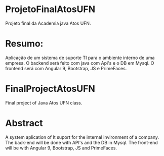 # ProjetoFinalAtosUFN
 Projeto final da Academia java Atos UFN. 
# Resumo:
 Aplicação de um sistema de suporte TI para o ambiente interno de uma empresa. 
 O backend será feito com java com Api's e o DB em Mysql. O frontend será com Angular 9, Bootstrap, JS e PrimeFaces.

# FinalProjectAtosUFN
 Final project of Java Atos UFN class.

# Abstract
 A system aplication of It suport for the internal invironment of a company.
 The back-end will be done with API's and the DB in Mysql. The front-end will be with Angular 9, Bootstrap, JS and PrimeFaces.